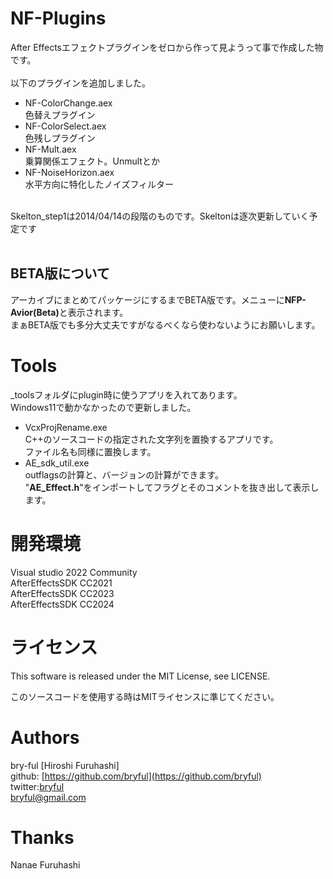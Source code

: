 ﻿# NF-Plugins
After Effectsエフェクトプラグインをゼロから作って見ようって事で作成した物です。<br>
<br>
以下のプラグインを追加しました。

* NF-ColorChange.aex<br>色替えプラグイン
* NF-ColorSelect.aex<br>色残しプラグイン
* NF-Mult.aex<br>乗算関係エフェクト。Unmultとか
* NF-NoiseHorizon.aex<br>水平方向に特化したノイズフィルター

<br>
Skelton_step1は2014/04/14の段階のものです。Skeltonは逐次更新していく予定です<br>
<br>

## BETA版について
アーカイブにまとめてパッケージにするまでBETA版です。メニューに<b>NFP-Avior(Beta)</b>と表示されます。<br>
まぁBETA版でも多分大丈夫ですがなるべくなら使わないようにお願いします。<br>


# Tools
_toolsフォルダにplugin時に使うアプリを入れてあります。<br>
Windows11で動かなかったので更新しました。

* VcxProjRename.exe<br>C++のソースコードの指定された文字列を置換するアプリです。<br>ファイル名も同様に置換します。
* AE_sdk_util.exe<br>outflagsの計算と、バージョンの計算ができます。<br>"<b>AE_Effect.h</b>"をインポートしてフラグとそのコメントを抜き出して表示します。


# 開発環境
Visual studio 2022 Community <br>
AfterEffectsSDK CC2021 <br>
AfterEffectsSDK CC2023 <br>
AfterEffectsSDK CC2024 <br>

# ライセンス

This software is released under the MIT License, see LICENSE.

このソースコードを使用する時はMITライセンスに準じてください。
# Authors

bry-ful [Hiroshi Furuhashi]<br>
github: [https://github.com/bryful](https://github.com/bryful)<br>
twitter:[bryful](https://twitter.com/bryful)<br>
bryful@gmail.com

# Thanks

Nanae Furuhashi


